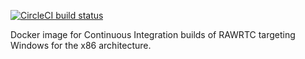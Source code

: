 [![CircleCI build status][circleci-badge]][circleci-url]

Docker image for Continuous Integration builds of RAWRTC targeting Windows for
the x86 architecture.



[circleci-badge]: https://circleci.com/gh/rawrtc/ci-image/tree/cross%2Fwindows-x86.svg?style=shield
[circleci-url]: https://circleci.com/gh/rawrtc/ci-image/tree/cross%2Fwindows-x86

